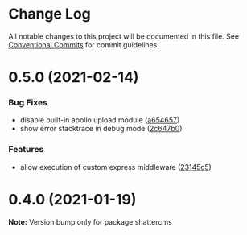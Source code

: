 # Change Log

All notable changes to this project will be documented in this file.
See [Conventional Commits](https://conventionalcommits.org) for commit guidelines.

# 0.5.0 (2021-02-14)


### Bug Fixes

* disable built-in apollo upload module ([a654657](https://github.com/shattercms/shattercms/commit/a654657b815abeb27ff491ca712c03b141385fc1))
* show error stacktrace in debug mode ([2c647b0](https://github.com/shattercms/shattercms/commit/2c647b0d2785ac6b906105a4d21e272eee0eada2))


### Features

* allow execution of custom express middleware ([23145c5](https://github.com/shattercms/shattercms/commit/23145c5ee188e2d12512cdbd4980408b2a1130f5))





# 0.4.0 (2021-01-19)

**Note:** Version bump only for package shattercms
